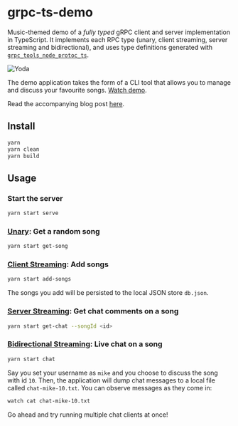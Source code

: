 # grpc-ts-demo

Music-themed demo of a _fully typed_ gRPC client and server implementation in TypeScript. It implements each RPC type (unary, client streaming, server streaming and bidirectional), and uses type definitions generated with [`grpc_tools_node_protoc_ts`](https://github.com/agreatfool/grpc_tools_node_protoc_ts).

![Yoda](https://thumbs.gfycat.com/BeneficialImaginativeCurlew-size_restricted.gif)

The demo application takes the form of a CLI tool that allows you to manage and discuss your favourite songs. [Watch demo]().

Read the accompanying blog post [here]().

## Install

```sh
yarn
yarn clean
yarn build
```

## Usage

### Start the server

```sh
yarn start serve
```

### [Unary](https://grpc.io/docs/guides/concepts/#unary-rpc): Get a random song

```sh
yarn start get-song
```

### [Client Streaming](https://grpc.io/docs/guides/concepts/#client-streaming-rpc): Add songs

```sh
yarn start add-songs
```

The songs you add will be persisted to the local JSON store `db.json`.

### [Server Streaming](https://grpc.io/docs/guides/concepts/#server-streaming-rpc): Get chat comments on a song

```sh
yarn start get-chat --songId <id>
```

### [Bidirectional Streaming](https://grpc.io/docs/guides/concepts/#bidirectional-streaming-rpc): Live chat on a song

```sh
yarn start chat
```

Say you set your username as `mike` and you choose to discuss the song with id `10`. Then, the application will dump chat messages to a local file called `chat-mike-10.txt`. You can observe messages as they come in:

```sh
watch cat chat-mike-10.txt
```

Go ahead and try running multiple chat clients at once!
